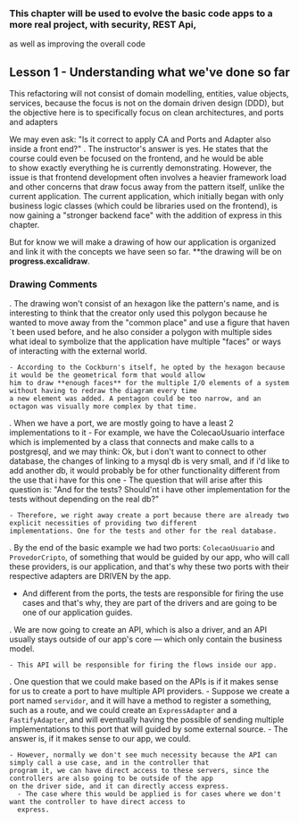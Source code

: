### This chapter will be used to evolve the basic code apps to a more real project, with security, REST Api,
as well as improving the overall code

## Lesson 1 - Understanding what we've done so far

This refactoring will not consist of domain modelling, entities, value objects, services, because the focus is not on
the domain driven design (DDD), but the objective here is to specifically focus on clean architectures, and ports and adapters

We may even ask: "Is it correct to apply CA and Ports and Adapter also inside a front end?"
  . The instructor's answer is yes. He states that the course could even be focused on the frontend, and he would be able\
  to show exactly everything he is currently demonstrating. However, the issue is that frontend development often involves
  a heavier framework load and other concerns that draw focus away from the pattern itself, unlike the current application.
  The current application, which initially began with only business logic classes (which could be libraries used on the
  frontend), is now gaining a "stronger backend face" with the addition of express in this chapter.

But for know we will make a drawing of how our application is organized and link it with the concepts we have seen so far.
**the drawing will be on **progress.excalidraw**.





  ### Drawing Comments

  . The drawing won't consist of an hexagon like the pattern's name, and is interesting to think that the creator only
    used this polygon because he wanted to move away from the "common place" and use a figure that haven´t been used before,
    and he also consider a polygon with multiple sides what ideal to symbolize that the application have multiple "faces"
    or ways of interacting with the external world.

    - According to the Cockburn's itself, he opted by the hexagon because it would be the geometrical form that would allow
    him to draw **enough faces** for the multiple I/O elements of a system without having to redraw the diagram every time
    a new element was added. A pentagon could be too narrow, and an octagon was visually more complex by that time.

  . When we have a port, we are mostly going to have a least 2 implementations to it
    - For example, we have the ColecaoUsuario interface which is implemented by a class that connects and make calls to a
    postgresql, and we may think: Ok, but i don't want to connect to other database, the changes of linking to a mysql db
    is very small, and if i'd like to add another db, it would probably be for other functionality different from the use
    that i have for this one
      - The question that will arise after this question is: "And for the tests? Should'nt i have other implementation for
      the tests without depending on the real db?"
    
    - Therefore, we right away create a port because there are already two explicit necessities of providing two different
    implementations. One for the tests and other for the real database.

  . By the end of the basic example we had two ports: `ColecaoUsuario` and `ProvedorCripto`, of something that would be
  guided by our app, who will call these providers, is our application, and that's why these two ports with their respective
  adapters are DRIVEN by the app.

  - And different from the ports, the tests are responsible for firing the use cases and that's why, they are part of the
  drivers and are going to be one of our application guides.

  . We are now going to create an API, which is also a driver, and an API usually stays outside of our app's core — which
  only contain the business model.

    - This API will be responsible for firing the flows inside our app.
  
  . One question that we could make based on the APIs is if it makes sense for us to create a port to have multiple API
  providers.
    - Suppose we create a port named `servidor`, and it will have a method to register a something, such as a route, and
    we could create an `ExpressAdapter` and a `FastifyAdapter`, and will eventually having the possible of sending multiple
    implementations to this port that will guided by some external source.
      - The answer is, if it makes sense to our app, we could.
    
    - However, normally we don't see much necessity because the API can simply call a use case, and in the controller that
    program it, we can have direct access to these servers, since the controllers are also going to be outside of the app
    on the driver side, and it can directly access express.
      - The case where this would be applied is for cases where we don't want the controller to have direct access to
      express.




  
     






